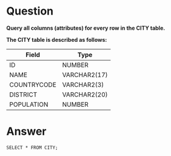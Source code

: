 # Question

**Query all columns (attributes) for every row in the CITY table.**

**The CITY table is described as follows:**

| Field       | Type         |
|-------------|--------------|
| ID          | NUMBER       |
| NAME        | VARCHAR2(17) |
| COUNTRYCODE | VARCHAR2(3)  |
| DISTRICT    | VARCHAR2(20) |
| POPULATION  | NUMBER       |

# Answer

    SELECT * FROM CITY;
